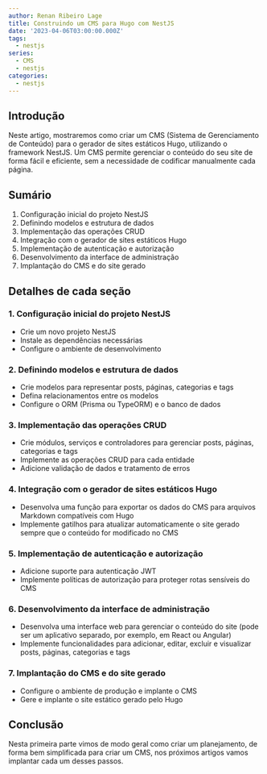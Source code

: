 ```yaml
---
author: Renan Ribeiro Lage
title: Construindo um CMS para Hugo com NestJS
date: '2023-04-06T03:00:00.000Z'
tags:
  - nestjs
series:
  - CMS
  - nestjs
categories:
  - nestjs
---
```


## Introdução

Neste artigo, mostraremos como criar um CMS (Sistema de Gerenciamento de Conteúdo) para o gerador de sites estáticos Hugo, utilizando o framework NestJS. Um CMS permite gerenciar o conteúdo do seu site de forma fácil e eficiente, sem a necessidade de codificar manualmente cada página.

## Sumário

1. Configuração inicial do projeto NestJS
2. Definindo modelos e estrutura de dados
3. Implementação das operações CRUD
4. Integração com o gerador de sites estáticos Hugo
5. Implementação de autenticação e autorização
6. Desenvolvimento da interface de administração
7. Implantação do CMS e do site gerado

## Detalhes de cada seção

### 1. Configuração inicial do projeto NestJS

* Crie um novo projeto NestJS
* Instale as dependências necessárias
* Configure o ambiente de desenvolvimento

### 2. Definindo modelos e estrutura de dados

* Crie modelos para representar posts, páginas, categorias e tags
* Defina relacionamentos entre os modelos
* Configure o ORM (Prisma ou TypeORM) e o banco de dados

### 3. Implementação das operações CRUD

* Crie módulos, serviços e controladores para gerenciar posts, páginas, categorias e tags
* Implemente as operações CRUD para cada entidade
* Adicione validação de dados e tratamento de erros

### 4. Integração com o gerador de sites estáticos Hugo

* Desenvolva uma função para exportar os dados do CMS para arquivos Markdown compatíveis com Hugo
* Implemente gatilhos para atualizar automaticamente o site gerado sempre que o conteúdo for modificado no CMS

### 5. Implementação de autenticação e autorização

* Adicione suporte para autenticação JWT
* Implemente políticas de autorização para proteger rotas sensíveis do CMS

### 6. Desenvolvimento da interface de administração

* Desenvolva uma interface web para gerenciar o conteúdo do site (pode ser um aplicativo separado, por exemplo, em React ou Angular)
* Implemente funcionalidades para adicionar, editar, excluir e visualizar posts, páginas, categorias e tags

### 7. Implantação do CMS e do site gerado

* Configure o ambiente de produção e implante o CMS
* Gere e implante o site estático gerado pelo Hugo

## Conclusão

Nesta primeira parte vimos de modo geral como criar um planejamento, de forma bem simplificada para criar um CMS, nos próximos artigos vamos implantar cada um desses passos.
